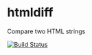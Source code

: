htmldiff
========

Compare two HTML strings

[![Build Status](https://travis-ci.org/gathercontent/htmldiff.png?branch=master)](https://travis-ci.org/gathercontent/htmldiff)


